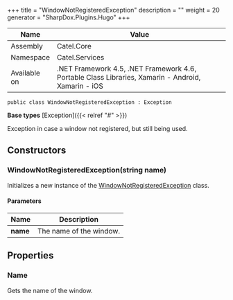 

+++
title = "WindowNotRegisteredException" 
description = ""
weight = 20
generator = "SharpDox.Plugins.Hugo"
+++

Name|Value
---|---
Assembly|Catel.Core
Namespace|Catel.Services
Available on|.NET Framework 4.5, .NET Framework 4.6, Portable Class Libraries, Xamarin - Android, Xamarin - iOS

```
public class WindowNotRegisteredException : Exception
```

**Base types**
[Exception]({{&lt; relref "#" &gt;}})

Exception in case a window not registered, but still being used.

## Constructors

### WindowNotRegisteredException(string name)

Initializes a new instance of the [WindowNotRegisteredException](#) class.

#### Parameters

Name|Description
---|---
**name**|The name of the window.

## Properties

### Name

Gets the name of the window.


